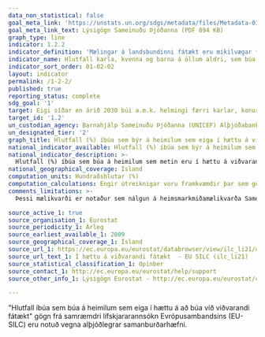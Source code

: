 ```yaml
---
data_non_statistical: false
goal_meta_link: 'https://unstats.un.org/sdgs/metadata/files/Metadata-01-02-02.pdf '
goal_meta_link_text: Lýsigögn Sameinuðu Þjóðanna (PDF 894 KB)
graph_type: line
indicator: 1.2.2
indicator_definition: 'Mælingar á landsbundinni fátækt eru mikilvægar fyrir innlenda stefnumótun. Landsbundin fátæktarmörk eru notuð til að fá nákvæmari mat á fátækt sem samrýmist efnahagslegum og félagslegum aðstæðum í hverju landi fyrir sig, en eru ekki ætluð fyrir alþjóðlegan samanburð á fátæktarmörkum.'
indicator_name: Hlutfall karla, kvenna og barna á öllum aldri, sem búa við fátækt í öllum sínum birtingarmyndum samkvæmt skilgreiningum í hverju landi.
indicator_sort_order: 01-02-02
layout: indicator
permalink: /1-2-2/
published: true
reporting_status: complete
sdg_goal: '1'
target: Eigi síðar en árið 2030 búi a.m.k. helmingi færri karlar, konur og börn, óháð aldri, við fátækt eins og hún er skilgreind í hverju landi.
target_id: '1.2'
un_custodian_agency: Barnahjálp Sameinuðu Þjóðanna (UNICEF) Alþjóðabankinn (WB) Þróunaráætlun Sameinuðu Þjóðanna (UNDP)
un_designated_tier: '2'
graph_title: Hlutfall (%) íbúa sem býr á heimilum sem eiga í hættu á viðvarandi fátækt.
national_indicator_available: Hlutfall (%) íbúa sem býr á heimilum sem eiga í hættu á viðvarandi fátækt.
national_indicator_description: >-
  Hlutfall (%) íbúa sem búa á heimilum sem metin eru í hættu á viðvarandi fátækt í innlendu samhengi. Mælingar á landsbundinni fátækt eru mikilvægar fyrir innlenda stefnumótun. Landsbundin fátæktarmörk eru notuð til að fá nákvæmari mat á fátækt sem samrýmist efnahagslegum og félagslegum aðstæðum í hverju landi fyrir sig, en eru ekki ætluð fyrir alþjóðlegan samanburð á fátæktarmörkum.'
national_geographical_coverage: Ísland
computation_units: Hundraðshlutar (%)
computation_calculations: Engir útreiknigar voru framkvæmdir þar sem gögn lágu þegar fyrir.
comments_limitations: >-
  Þessi mælikvarði er notaður sem nálgun á heimsmarkmiðamælikvarða Sameinuðu Þjóðanna. Þar sem því má við komast er unnið að því að finna eða þróa íslensk gögn til að uppfylla forskrift Sameinuðu Þjóðanna. Þessi mælikvarði var fundinn í samstarfi við sérfræðinga á þessu sviði

source_active_1: true
source_organisation_1: Eurostat
source_periodicity_1: Árleg
source_earliest_available_1: 2009
source_geographical_coverage_1: Ísland
source_url_1: https://ec.europa.eu/eurostat/databrowser/view/ilc_li21/default/table?lang=en
source_url_text_1: Í hættu á viðvarandi fátækt  - EU SILC (ilc_li21)
source_statistical_classification_1: Opinber
source_contact_1: http://ec.europa.eu/eurostat/help/support
source_other_info_1: Lýsigögn Eurostat - http://ec.europa.eu/eurostat/cache/metadata/en/ilc_esms.htm

---
```

"Hlutfall íbúa sem búa á heimilum sem eiga í hættu á að búa við viðvarandi fátækt" gögn frá samræmdri lífskjararannsókn Evrópusambandsins (EU-SILC) eru notuð vegna alþjóðlegrar samanburðarhæfni.
